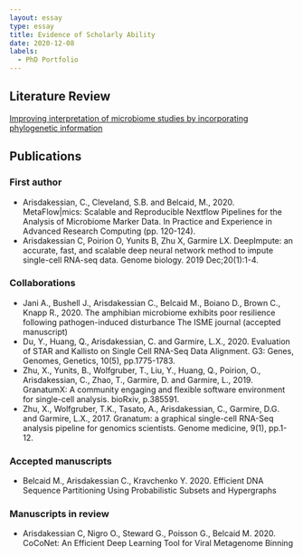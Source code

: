```yaml
---
layout: essay
type: essay
title: Evidence of Scholarly Ability
date: 2020-12-08
labels:
  - PhD Portfolio
---
```


## Literature Review

[Improving interpretation of microbiome studies by incorporating phylogenetic information](https://puumanamana.github.io/essays/literature-review.pdf)

## Publications

### First author
- Arisdakessian, C., Cleveland, S.B. and Belcaid,
  M., 2020. MetaFlow|mics: Scalable and Reproducible Nextflow
  Pipelines for the Analysis of Microbiome Marker Data. In Practice
  and Experience in Advanced Research Computing (pp. 120-124).
- Arisdakessian C, Poirion O, Yunits B, Zhu X, Garmire LX. DeepImpute:
  an accurate, fast, and scalable deep neural network method to impute
  single-cell RNA-seq data. Genome biology. 2019 Dec;20(1):1-4.
  
### Collaborations
- Jani A., Bushell J., Arisdakessian C., Belcaid M., Boiano D., Brown
  C., Knapp R., 2020. The amphibian microbiome exhibits poor resilience
  following pathogen-induced disturbance  The ISME journal (accepted
  manuscript)
- Du, Y., Huang, Q., Arisdakessian, C. and Garmire,
  L.X., 2020. Evaluation of STAR and Kallisto on Single Cell RNA-Seq
  Data Alignment. G3: Genes, Genomes, Genetics, 10(5), pp.1775-1783.
- Zhu, X., Yunits, B., Wolfgruber, T., Liu, Y., Huang, Q., Poirion,
  O., Arisdakessian, C., Zhao, T., Garmire, D. and Garmire,
  L., 2019. GranatumX: A community engaging and flexible software
  environment for single-cell analysis. bioRxiv, p.385591.
- Zhu, X., Wolfgruber, T.K., Tasato, A., Arisdakessian, C., Garmire,
  D.G. and Garmire, L.X., 2017. Granatum: a graphical single-cell
  RNA-Seq analysis pipeline for genomics scientists. Genome medicine,
  9(1), pp.1-12.

### Accepted manuscripts
- Belcaid M., Arisdakessian C., Kravchenko Y. 2020. Efficient DNA
  Sequence Partitioning Using Probabilistic Subsets and Hypergraphs

### Manuscripts in review
- Arisdakessian C, Nigro O., Steward G., Poisson G., Belcaid
  M. 2020. CoCoNet: An Efficient Deep Learning Tool for Viral Metagenome
  Binning
  
